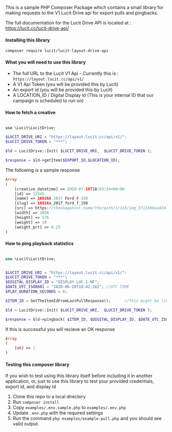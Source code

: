 This is a sample PHP Composer Package which contains a small library for making requests to the V1 Lucit Drive api for export pulls and pingbacks.

The full documentation for the Lucit Drive API is located at : https://lucit.cc/lucit-drive-api/

#### Installing this library
```
composer require lucit/lucit-layout-drive-api
````

#### What you will need to use this library
- The full URL to the Lucit V1 Api - Currently this is : `https://layout.lucit.cc/api/v1/`
- A V1 Api Token (you will be provided this by Lucit)
- An export id (you will be provided this by Lucit)
- A LOCATION_ID / Digital Display Id (This is your internal ID that our campaign is scheduled to run on)

#### How to fetch a creative

```php

use \Lucit\LucitDrive;

$LUCIT_DRIVE_URI = "https://layout.lucit.cc/api/v1/":
$LUCIT_DRIVE_TOKEN = "***";

$ld = LucitDrive::Init( $LUCIT_DRIVE_URI,  $LUCIT_DRIVE_TOKEN );

$response = $ld->getItem($EXPORT_ID,$LOCATION_ID);


```

The following is a sample response

```php
Array
(
    [creative_datetime] => 2020-07-18T18:03:54+00:00
    [id] => 12345
    [name] => 16926A 2017 Ford F-150
    [slug] => 16926a_2017_ford_f_150
    [src] => https://theimagehost.home/the/path/1/318/img_5f13398aad2d4_d755bcb77855ce7ef665.png
    [width] => 1856
    [height] => 576
    [weight] => 10
    [weight_pct] => 0.25
)


```


#### How to ping playback statistics

```php

use \Lucit\LucitDrive;


$LUCIT_DRIVE_URI = "https://layout.lucit.cc/api/v1/":
$LUCIT_DRIVE_TOKEN = "***";
$DIGITAL_DISPLAY_ID = "DISPLAY-LUC-1-NF";
$DATE_UTC_ISO8601 = "2020-06-28T18:42:26Z"; //UTC TIME
$PLAY_DURATION_SECONDS = 8;

$ITEM_ID = GetTheItemIdFromLastPullResponse();      //This might be like `12345`

$ld = LucitDrive::Init( $LUCIT_DRIVE_URI,  $LUCIT_DRIVE_TOKEN );

$response = $ld->pingback( $ITEM_ID, $DIGITAL_DISPLAY_ID, $DATE_UTC_ISO8601, $PLAY_DURATION_SECONDS);


```

If this is successful you will recieve an OK response

```php
Array
(
    [ok] => 1
)
```


#### Testing this composer library
If you wish to test using this library itself before including it in another application, or, just to use this library to test your provided credentials, export id, and display id

1.  Clone this repo to a local directory
2.  Run `composer install`
3.  Copy `examples/.env.sample.php` to `examples/.env.php`
4.  Update `.env.php` with the required settings
5.  Run the command `php examples/example-pull.php` and you should see valid output


